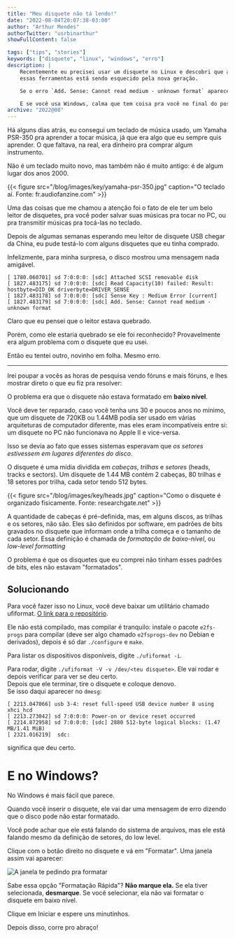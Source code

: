 ```yaml
---
title: "Meu disquete não tá lendo!"
date: "2022-08-04T20:07:38-03:00"
author: "Arthur Mendes"
authorTwitter: "usrbinarthur"
showFullContent: false

tags: ["tips", "stories"]
keywords: ["disquete", "linux", "windows", "erro"]
description: |
    Recentemente eu precisei usar um disquete no Linux e descobri que até o básico sobre
    essas ferramentas está sendo esquecido pela nova geração.

    Se o erro `Add. Sense: Cannot read medium - unknown format` apareceu pra você, aqui está a solução.

    E se você usa Windows, calma que tem coisa pra você no final do post.
archive: "2022@08"
---
```


Há alguns dias atrás, eu consegui um teclado de música usado, um Yamaha PSR-350 pra aprender a 
tocar música, já que era algo que eu sempre quis aprender. O que faltava, na real, era dinheiro pra
comprar algum instrumento.

Não é um teclado muito novo, mas também não é muito antigo: é de algum lugar dos anos 2000.

{{< figure src="/blog/images/key/yamaha-psr-350.jpg" caption="O teclado aí. Fonte: fr.audiofanzine.com" >}}

Uma das coisas que me chamou a atenção foi o fato de ele ter um belo leitor de disquetes, pra você
poder salvar suas músicas pra tocar no PC, ou pra transmitir músicas pra tocá-las no teclado.

Depois de algumas semanas esperando meu leitor de disquete USB chegar da China, eu pude testá-lo com
alguns disquetes que eu tinha comprado.

Infelizmente, para minha surpresa, o disco mostrou uma mensagem nada amigável.

```
[ 1780.060701] sd 7:0:0:0: [sdc] Attached SCSI removable disk
[ 1827.483175] sd 7:0:0:0: [sdc] Read Capacity(10) failed: Result: hostbyte=DID_OK driverbyte=DRIVER_SENSE
[ 1827.483178] sd 7:0:0:0: [sdc] Sense Key : Medium Error [current] 
[ 1827.483179] sd 7:0:0:0: [sdc] Add. Sense: Cannot read medium - unknown format
```

Claro que eu pensei que o leitor estava quebrado. 

Porém, como ele estaria quebrado se ele foi reconhecido? Provavelmente era algum problema com o
disquete que eu usei.

Então eu tentei outro, novinho em folha. Mesmo erro.

----------

Irei poupar a vocês as horas de pesquisa vendo fóruns e mais fóruns, e lhes mostrar direto o que
eu fiz pra resolver:

O problema era que o disquete não estava formatado em **baixo nível**.

Você deve ter reparado, caso você tenha uns 30 e poucos anos no mínimo, que um disquete de 720KB ou
1.44MB podia ser usado em várias arquiteturas de computador diferente, mas eles eram incompatíveis
entre si: um disquete no PC não funcionava no Apple II e vice-versa.

Isso se devia ao fato que esses sistemas esperavam que *os setores estivessem em lugares diferentes
do disco*. 

O disquete é uma mídia dividida em *cabeças*, *trilhas* e *setores* (heads, tracks e 
sectors). Um disquete de 1.44 MB contém 2 cabeças, 80 trilhas e 18 setores por trilha, 
cada setor tendo 512 bytes.

{{< figure src="/blog/images/key/heads.jpg" caption="Como o disquete é organizado fisicamente. Fonte: researchgate.net" >}}

A quantidade de cabeças é pré-definida, mas, em alguns discos, as trilhas e os setores, não são. Eles
são definidos por software, em padrões de bits gravados no disquete que informam onde a trilha começa e 
o tamanho de cada setor. Essa definição é chamada de *formatação de baixo-nível*, ou *low-level formatting*

O problema é que os disquetes que eu comprei não tinham esses padrões de bits, eles não estavam 
"formatados".

## Solucionando

Para você fazer isso no Linux, você deve baixar um utilitário chamado ufiformat. 
[O link para o repositório](https://github.com/tedigh/ufiformat).

Ele não está compilado, mas compilar é tranquilo: instale o pacote `e2fs-progs` para compilar
(deve ser algo chamado `e2fsprogs-dev` no Debian e derivados), depois é só dar `./configure` e 
`make`.

Para listar os dispositivos disponíveis, digite `./ufiformat -i`.

Para rodar, digite `./ufiformat -V -v /dev/<teu disquete>`. Ele vai rodar e depois verificar para
ver se deu certo.\
Depois que ele terminar, tire o disquete e coloque denovo.\
Se isso daqui aparecer no `dmesg`:

```
[ 2213.047066] usb 3-4: reset full-speed USB device number 8 using xhci_hcd
[ 2213.273042] sd 7:0:0:0: Power-on or device reset occurred
[ 2214.872958] sd 7:0:0:0: [sdc] 2880 512-byte logical blocks: (1.47 MB/1.41 MiB)
[ 2321.016219]  sdc:
```

significa que deu certo.


# E no Windows?

No Windows é mais fácil que parece.

Quando você inserir o disquete, ele vai dar uma mensagem de erro dizendo que o disco pode não estar
formatado.

Você pode achar que ele está falando do sistema de arquivos, mas ele está falando mesmo da definição
de setores, do low level.

Clique com o botão direito no disquete e vá em "Formatar". Uma janela assim vai aparecer:

![A janela te pedindo pra formatar](/blog/images/key/winformat.png)

Sabe essa opção "Formatação Rápida"? **Não marque ela.** Se ela tiver selecionada, **desmarque**. 
Se você selecionar, ela não vai formatar o disquete em baixo nível.

Clique em Iniciar e espere uns minutinhos.

Depois disso, corre pro abraço!
